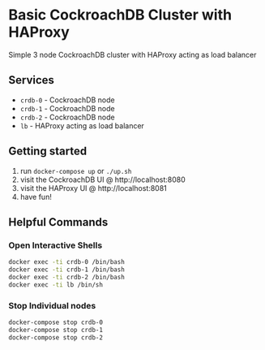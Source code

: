# Basic CockroachDB Cluster with HAProxy
Simple 3 node CockroachDB cluster with HAProxy acting as load balancer

## Services
* `crdb-0` - CockroachDB node
* `crdb-1` - CockroachDB node
* `crdb-2` - CockroachDB node
* `lb` - HAProxy acting as load balancer

## Getting started
1) run `docker-compose up` or `./up.sh`
2) visit the CockroachDB UI @ http://localhost:8080
3) visit the HAProxy UI @ http://localhost:8081
4) have fun!

## Helpful Commands

### Open Interactive Shells
```bash
docker exec -ti crdb-0 /bin/bash
docker exec -ti crdb-1 /bin/bash
docker exec -ti crdb-2 /bin/bash
docker exec -ti lb /bin/sh
```

### Stop Individual nodes
```bash
docker-compose stop crdb-0
docker-compose stop crdb-1
docker-compose stop crdb-2
```